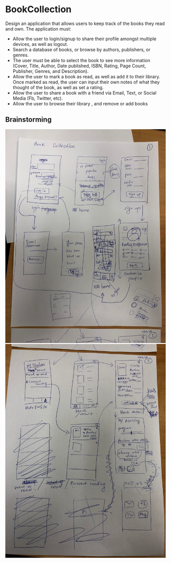 # BookCollection

Design an application that allows users to keep track of the books they read and own.
The application must: 

- Allow the user to login/signup to share their profile amongst multiple devices, as well as logout.
- Search a database of books, or browse by authors, publishers, or genres.
- The user must be able to select the book to see more information (Cover, Title, Author, Date published, ISBN, Rating, Page Count, Publisher, Genres, and Description).
- Allow the user to mark a book as read, as well as add it to their library. Once marked as read, the user can input their own notes of what they thought of the book, as well as set a rating.
- Allow the user to share a book with a friend via Email, Text, or Social Media (Fb, Twitter, etc).
- Allow the user to browse their library , and remove or add books

## Brainstorming

![conceptImage](https://github.com/mgellakkis/SketchBookCollection/blob/staging/images/1.JPG)
![conceptImage](https://github.com/mgellakkis/SketchBookCollection/blob/staging/images/2.JPG)
